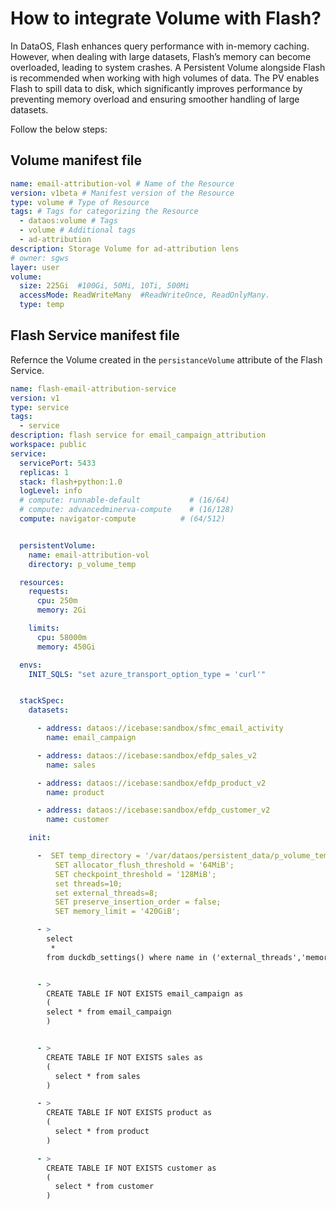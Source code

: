 # How to integrate Volume with Flash?

In DataOS, Flash enhances query performance with in-memory caching. However, when dealing with large datasets, Flash’s memory can become overloaded, leading to system crashes. A Persistent Volume alongside Flash is recommended when working with high volumes of data. The PV enables Flash to spill data to disk, which significantly improves performance by preventing memory overload and ensuring smoother handling of large datasets.

Follow the below steps:

## Volume manifest file

```yaml
name: email-attribution-vol # Name of the Resource
version: v1beta # Manifest version of the Resource
type: volume # Type of Resource
tags: # Tags for categorizing the Resource
  - dataos:volume # Tags
  - volume # Additional tags
  - ad-attribution
description: Storage Volume for ad-attribution lens
# owner: sgws
layer: user
volume:
  size: 225Gi  #100Gi, 50Mi, 10Ti, 500Mi
  accessMode: ReadWriteMany  #ReadWriteOnce, ReadOnlyMany.
  type: temp
```

## Flash Service manifest file

Refernce the Volume created in the `persistanceVolume` attribute of the Flash Service.

```yaml
name: flash-email-attribution-service
version: v1
type: service
tags:
  - service
description: flash service for email_campaign_attribution
workspace: public
service:
  servicePort: 5433
  replicas: 1
  stack: flash+python:1.0
  logLevel: info
  # compute: runnable-default           # (16/64)
  # compute: advancedminerva-compute    # (16/128)
  compute: navigator-compute          # (64/512)


  persistentVolume:
    name: email-attribution-vol
    directory: p_volume_temp

  resources:
    requests:
      cpu: 250m
      memory: 2Gi

    limits:
      cpu: 58000m
      memory: 450Gi

  envs:
    INIT_SQLS: "set azure_transport_option_type = 'curl'"


  stackSpec:
    datasets:

      - address: dataos://icebase:sandbox/sfmc_email_activity
        name: email_campaign

      - address: dataos://icebase:sandbox/efdp_sales_v2
        name: sales

      - address: dataos://icebase:sandbox/efdp_product_v2
        name: product

      - address: dataos://icebase:sandbox/efdp_customer_v2
        name: customer

    init:

      -  SET temp_directory = '/var/dataos/persistent_data/p_volume_temp/main.duckdb.tmp';
          SET allocator_flush_threshold = '64MiB';
          SET checkpoint_threshold = '128MiB';
          set threads=10;
          set external_threads=8;
          SET preserve_insertion_order = false;
          SET memory_limit = '420GiB';

      - >
        select
         *
        from duckdb_settings() where name in ('external_threads','memory_limit','threads','worker_threads','checkpoint_threshold')


      - >
        CREATE TABLE IF NOT EXISTS email_campaign as
        (
        select * from email_campaign
        )


      - >
        CREATE TABLE IF NOT EXISTS sales as
        (
          select * from sales
        )

      - >
        CREATE TABLE IF NOT EXISTS product as
        (
          select * from product
        )

      - >
        CREATE TABLE IF NOT EXISTS customer as
        (
          select * from customer
        )
```

